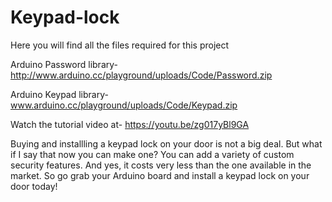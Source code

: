 # Keypad-lock
Here you will find all the files required for this project

Arduino Password library-
http://www.arduino.cc/playground/uploads/Code/Password.zip

Arduino Keypad library-
www.arduino.cc/playground/uploads/Code/Keypad.zip

Watch the tutorial video at-
https://youtu.be/zg017yBl9GA

Buying and installling a keypad lock on your door is not a big deal. But what if I say that now you can make one? You can add a variety of custom security features. And yes, it costs very less than the one available in the market. So go grab your Arduino board and install a keypad lock on your door today!
